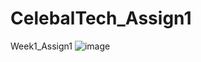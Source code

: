 # CelebalTech_Assign1
Week1_Assign1
![image](https://github.com/user-attachments/assets/c385bddd-b883-4b8d-8fa1-f030651991f1)
